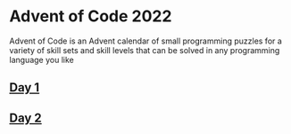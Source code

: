 # Advent of Code 2022

Advent of Code is an Advent calendar of small programming puzzles for a variety of skill sets and skill levels that can be solved in any programming language you like

## [Day 1](https://github.com/yashk1/advent_of_code/blob/main/2022/day1.py)
## [Day 2](https://github.com/yashk1/advent_of_code/blob/main/2022/day2.py)

